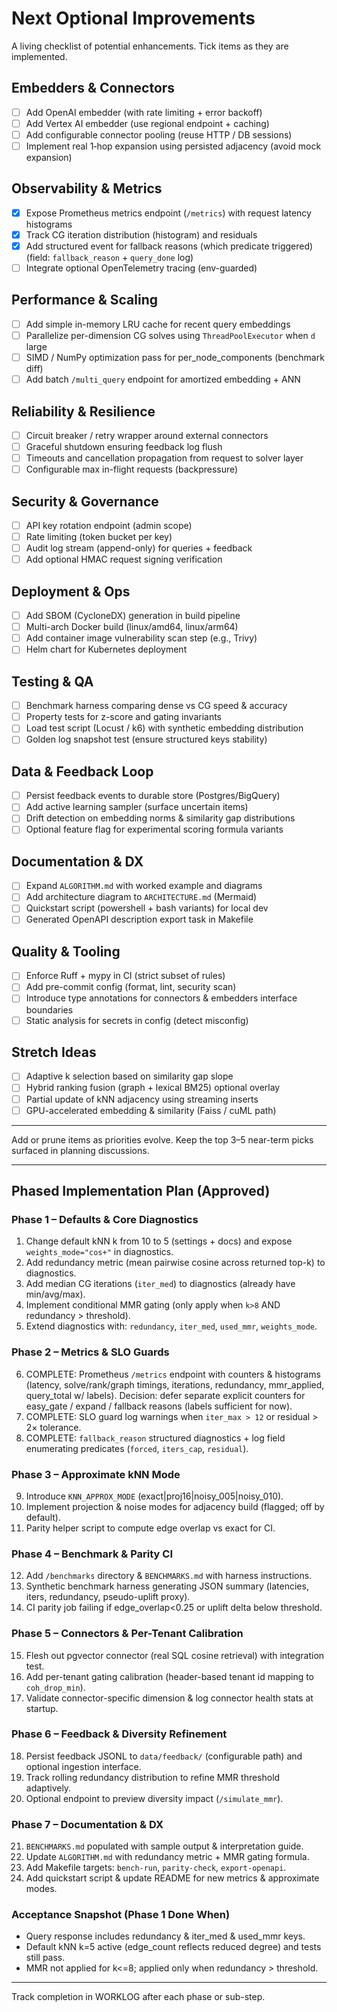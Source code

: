 # Next Optional Improvements

A living checklist of potential enhancements. Tick items as they are implemented.

## Embedders & Connectors
- [ ] Add OpenAI embedder (with rate limiting + error backoff)
- [ ] Add Vertex AI embedder (use regional endpoint + caching)
- [ ] Add configurable connector pooling (reuse HTTP / DB sessions)
- [ ] Implement real 1‑hop expansion using persisted adjacency (avoid mock expansion)

## Observability & Metrics
- [x] Expose Prometheus metrics endpoint (`/metrics`) with request latency histograms
- [x] Track CG iteration distribution (histogram) and residuals
- [x] Add structured event for fallback reasons (which predicate triggered) (field: `fallback_reason` + `query_done` log)
- [ ] Integrate optional OpenTelemetry tracing (env-guarded)

## Performance & Scaling
- [ ] Add simple in-memory LRU cache for recent query embeddings
- [ ] Parallelize per-dimension CG solves using `ThreadPoolExecutor` when `d` large
- [ ] SIMD / NumPy optimization pass for per_node_components (benchmark diff)
- [ ] Add batch `/multi_query` endpoint for amortized embedding + ANN

## Reliability & Resilience
- [ ] Circuit breaker / retry wrapper around external connectors
- [ ] Graceful shutdown ensuring feedback log flush
- [ ] Timeouts and cancellation propagation from request to solver layer
- [ ] Configurable max in-flight requests (backpressure)

## Security & Governance
- [ ] API key rotation endpoint (admin scope)
- [ ] Rate limiting (token bucket per key)
- [ ] Audit log stream (append-only) for queries + feedback
- [ ] Add optional HMAC request signing verification

## Deployment & Ops
- [ ] Add SBOM (CycloneDX) generation in build pipeline
- [ ] Multi-arch Docker build (linux/amd64, linux/arm64)
- [ ] Add container image vulnerability scan step (e.g., Trivy)
- [ ] Helm chart for Kubernetes deployment

## Testing & QA
- [ ] Benchmark harness comparing dense vs CG speed & accuracy
- [ ] Property tests for z-score and gating invariants
- [ ] Load test script (Locust / k6) with synthetic embedding distribution
- [ ] Golden log snapshot test (ensure structured keys stability)

## Data & Feedback Loop
- [ ] Persist feedback events to durable store (Postgres/BigQuery)
- [ ] Add active learning sampler (surface uncertain items)
- [ ] Drift detection on embedding norms & similarity gap distributions
- [ ] Optional feature flag for experimental scoring formula variants

## Documentation & DX
- [ ] Expand `ALGORITHM.md` with worked example and diagrams
- [ ] Add architecture diagram to `ARCHITECTURE.md` (Mermaid)
- [ ] Quickstart script (powershell + bash variants) for local dev
- [ ] Generated OpenAPI description export task in Makefile

## Quality & Tooling
- [ ] Enforce Ruff + mypy in CI (strict subset of rules)
- [ ] Add pre-commit config (format, lint, security scan)
- [ ] Introduce type annotations for connectors & embedders interface boundaries
- [ ] Static analysis for secrets in config (detect misconfig)

## Stretch Ideas
- [ ] Adaptive k selection based on similarity gap slope
- [ ] Hybrid ranking fusion (graph + lexical BM25) optional overlay
- [ ] Partial update of kNN adjacency using streaming inserts
- [ ] GPU-accelerated embedding & similarity (Faiss / cuML path)

---
Add or prune items as priorities evolve. Keep the top 3–5 near-term picks surfaced in planning discussions.

---

## Phased Implementation Plan (Approved)

### Phase 1 – Defaults & Core Diagnostics
1. Change default kNN k from 10 to 5 (settings + docs) and expose `weights_mode="cos+"` in diagnostics.
2. Add redundancy metric (mean pairwise cosine across returned top-k) to diagnostics.
3. Add median CG iterations (`iter_med`) to diagnostics (already have min/avg/max).
4. Implement conditional MMR gating (only apply when `k>8` AND redundancy > threshold).
5. Extend diagnostics with: `redundancy`, `iter_med`, `used_mmr`, `weights_mode`.

### Phase 2 – Metrics & SLO Guards
6. COMPLETE: Prometheus `/metrics` endpoint with counters & histograms (latency, solve/rank/graph timings, iterations, redundancy, mmr_applied, query_total w/ labels). Decision: defer separate explicit counters for easy_gate / expand / fallback reasons (labels sufficient for now).
7. COMPLETE: SLO guard log warnings when `iter_max > 12` or residual > 2× tolerance.
8. COMPLETE: `fallback_reason` structured diagnostics + log field enumerating predicates (`forced`, `iters_cap`, `residual`).

### Phase 3 – Approximate kNN Mode
9. Introduce `KNN_APPROX_MODE` (exact|proj16|noisy_005|noisy_010).
10. Implement projection & noise modes for adjacency build (flagged; off by default).
11. Parity helper script to compute edge overlap vs exact for CI.

### Phase 4 – Benchmark & Parity CI
12. Add `/benchmarks` directory & `BENCHMARKS.md` with harness instructions.
13. Synthetic benchmark harness generating JSON summary (latencies, iters, redundancy, pseudo-uplift proxy).
14. CI parity job failing if edge_overlap<0.25 or uplift delta below threshold.

### Phase 5 – Connectors & Per-Tenant Calibration
15. Flesh out pgvector connector (real SQL cosine retrieval) with integration test.
16. Add per-tenant gating calibration (header-based tenant id mapping to `coh_drop_min`).
17. Validate connector-specific dimension & log connector health stats at startup.

### Phase 6 – Feedback & Diversity Refinement
18. Persist feedback JSONL to `data/feedback/` (configurable path) and optional ingestion interface.
19. Track rolling redundancy distribution to refine MMR threshold adaptively.
20. Optional endpoint to preview diversity impact (`/simulate_mmr`).

### Phase 7 – Documentation & DX
21. `BENCHMARKS.md` populated with sample output & interpretation guide.
22. Update `ALGORITHM.md` with redundancy metric + MMR gating formula.
23. Add Makefile targets: `bench-run`, `parity-check`, `export-openapi`.
24. Add quickstart script & update README for new metrics & approximate modes.

### Acceptance Snapshot (Phase 1 Done When)
- Query response includes redundancy & iter_med & used_mmr keys.
- Default kNN k=5 active (edge_count reflects reduced degree) and tests still pass.
- MMR not applied for k<=8; applied only when redundancy > threshold.

---

Track completion in WORKLOG after each phase or sub-step.
